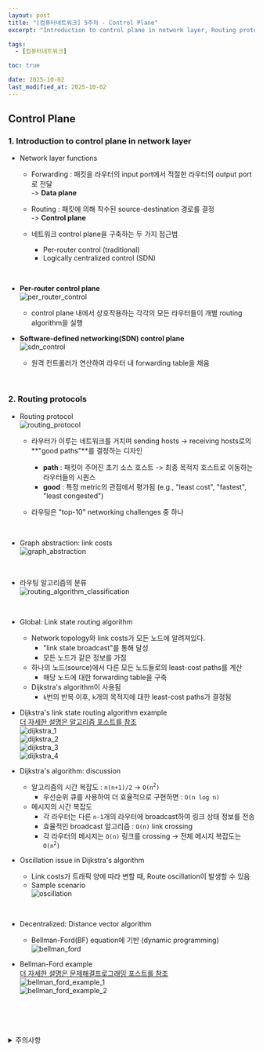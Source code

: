 ```yaml
---
layout: post
title: "[컴퓨터네트워크] 5주차 - Control Plane"
excerpt: "Introduction to control plane in network layer, Routing protocols"

tags:
  - [컴퓨터네트워크]

toc: true

date: 2025-10-02
last_modified_at: 2025-10-02
---
```

## Control Plane
### 1. Introduction to control plane in network layer
- Network layer functions
  - Forwarding : 패킷을 라우터의 input port에서 적절한 라우터의 output port로 전달  
  -> **Data plane**
  
  - Routing : 패킷에 의해 착수된 source-destination 경로를 결정  
  -> **Control plane**  

  - 네트워크 control plane을 구축하는 두 가지 접근법  
    - Per-router control (traditional)
    - Logically centralized control (SDN)  

<br>

- **Per-router control plane**  
![per_router_control][def3]  
  - control plane 내에서 상호작용하는 각각의 모든 라우터들이 개별 routing algorithm을 실행  

- **Software-defined networking(SDN) control plane**  
![sdn_control][def4]  
  - 원격 컨트롤러가 연산하여 라우터 내 forwarding table을 채움  

<br>

### 2. Routing protocols
- Routing protocol  
![routing_protocol][def5]  
  - 라우터가 이루는 네트워크를 거치며 sending hosts -> receiving hosts로의 **"good paths"**를 결정하는 디자인  
    - **path** : 패킷이 주어진 초기 소스 호스트 -> 최종 목적지 호스트로 이동하는 라우터들의 시퀀스
    - **good** : 특정 metric의 관점에서 평가됨 (e.g., "least cost", "fastest", "least congested")  

  - 라우팅은 "top-10" networking challenges 중 하나  

<br>

- Graph abstraction: link costs  
![graph_abstraction][def6]  

<br>

- 라우팅 알고리즘의 분류  
![routing_algorithm_classification][def7]  

<br>

- Global: Link state routing algorithm
  - Network topology와 link costs가 모든 노드에 알려져있다.
    - "link state broadcast"를 통해 달성
    - 모든 노드가 같은 정보를 가짐
  - 하나의 노드(source)에서 다른 모든 노드들로의 least-cost paths를 계산
    - 해당 노드에 대한 forwarding table을 구축
  - Dijkstra's algorithm이 사용됨
    - `k`번의 반복 이후, `k`개의 목적지에 대한 least-cost paths가 결정됨  

- Dijkstra's link state routing algorithm example  
[더 자세한 설명은 알고리즘 포스트를 참조][def]  
![dijkstra_1][def8]  
![dijkstra_2][def9]  
![dijkstra_3][def10]  
![dijkstra_4][def11]  

- Dijkstra's algorithm: discussion
  - 알고리즘의 시간 복잡도 : `n(n+1)/2` -> `O(n`<sup>`2`</sup>`)`
    - 우선순위 큐를 사용하여 더 효율적으로 구현하면 : `O(n log n)`
  - 메시지의 시간 복잡도
    - 각 라우터는 다른 `n-1`개의 라우터에 broadcast하여 링크 상태 정보를 전송
    - 효율적인 broadcast 알고리즘 : `O(n)` link crossing
    - 각 라우터의 메시지는 `O(n)` 링크를 crossing -> 전체 메시지 복잡도는 `O(n`<sup>`2`</sup>`)`

- Oscillation issue in Dijkstra's algorithm
  - Link costs가 트래픽 양에 따라 변할 때, Route oscillation이 발생할 수 있음
  - Sample scenario  
  ![oscillation][def12]  

<br>

- Decentralized: Distance vector algorithm
  - Bellman-Ford(BF) equation에 기반 (dynamic programming)  
  ![bellman_ford][def13]  
    
- Bellman-Ford example  
[더 자세한 설명은 문제해결프로그래밍 포스트를 참조][def2]  
![bellman_ford_example_1][def14]  
![bellman_ford_example_2][def15]  

<br>
<br>
<br>
<br>
<details>
<summary>주의사항</summary>
<div markdown="1">

이 포스팅은 강원대학교 김도형 교수님의 컴퓨터네트워크 수업을 들으며 내용을 정리 한 것입니다.  
수업 내용에 대한 저작권은 교수님께 있으니,  
다른 곳으로의 무분별한 내용 복사를 자제해 주세요.

</div>
</details>

[def]: https://orbit3230.github.io/2024/10/21/AL_week8/#3-dijkstras-algorithm-for-single-source-shortest-path
[def2]: https://orbit3230.github.io/2024/11/05/PS_week10/#2-%EB%B2%A8%EB%A7%8C-%ED%8F%AC%EB%93%9C
[def3]: https://i.imgur.com/1k4d9n5.png
[def4]: https://i.imgur.com/tSKDJlj.png
[def5]: https://i.imgur.com/MX7hIlh.png
[def6]: https://i.imgur.com/7e3VRJB.png
[def7]: https://i.imgur.com/F8b2fpS.png
[def8]: https://i.imgur.com/197T4Sl.png
[def9]: https://i.imgur.com/x2LZ3l1.png
[def10]: https://i.imgur.com/4eyA2jT.png
[def11]: https://i.imgur.com/oAtG8gF.png
[def12]: https://i.imgur.com/kp9ig3S.png
[def13]: https://i.imgur.com/DRPGiyn.png
[def14]: https://i.imgur.com/X5h2KeA.png
[def15]: https://i.imgur.com/CRK2QeP.png